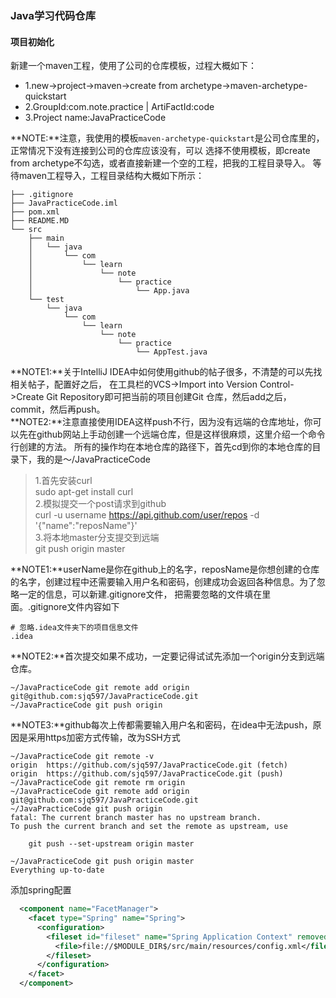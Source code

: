 ### Java学习代码仓库

#### 项目初始化
新建一个maven工程，使用了公司的仓库模板，过程大概如下：
* 1.new->project->maven->create from archetype->maven-archetype-quickstart
* 2.GroupId:com.note.practice | ArtiFactId:code
* 3.Project name:JavaPracticeCode

**NOTE:**注意，我使用的模板`maven-archetype-quickstart`是公司仓库里的，正常情况下没有连接到公司的仓库应该没有，可以
选择不使用模板，即create from archetype不勾选，或者直接新建一个空的工程，把我的工程目录导入。
等待maven工程导入，工程目录结构大概如下所示：
```
├── .gitignore
├── JavaPracticeCode.iml
├── pom.xml
├── README.MD
└── src
    ├── main
    │   └── java
    │       └── com
    │           └── learn
    │               └── note
    │                   └── practice
    │                       └── App.java
    └── test
        └── java
            └── com
                └── learn
                    └── note
                        └── practice
                            └── AppTest.java

```
**NOTE1:**关于IntelliJ IDEA中如何使用github的帖子很多，不清楚的可以先找相关帖子，配置好之后，
在工具栏的VCS->Import into Version Control->Create Git Repository即可把当前的项目创建Git
仓库，然后add之后，commit，然后再push。  
**NOTE2:**注意直接使用IDEA这样push不行，因为没有远端的仓库地址，你可以先在github网站上手动创建一个远端仓库，但是这样很麻烦，这里介绍一个命令行创建的方法。
所有的操作均在本地仓库的路径下，首先cd到你的本地仓库的目录下，我的是～/JavaPracticeCode
> 1.首先安装curl  
>  sudo apt-get install curl  
> 2.模拟提交一个post请求到github  
> curl -u username https://api.github.com/user/repos -d '{"name":"reposName"}'  
> 3.将本地master分支提交到远端  
> git push origin master

**NOTE1:**userName是你在github上的名字，reposName是你想创建的仓库的名字，创建过程中还需要输入用户名和密码，创建成功会返回各种信息。为了忽略一定的信息，可以新建.gitignore文件，
把需要忽略的文件填在里面。.gitignore文件内容如下
```
# 忽略.idea文件夹下的项目信息文件
.idea
```
**NOTE2:**首次提交如果不成功，一定要记得试试先添加一个origin分支到远端仓库。
```
~/JavaPracticeCode git remote add origin git@github.com:sjq597/JavaPracticeCode.git
~/JavaPracticeCode git push origin
```
**NOTE3:**github每次上传都需要输入用户名和密码，在idea中无法push，原因是采用https加密方式传输，改为SSH方式
```shell
~/JavaPracticeCode git remote -v
origin	https://github.com/sjq597/JavaPracticeCode.git (fetch)
origin	https://github.com/sjq597/JavaPracticeCode.git (push)
~/JavaPracticeCode git remote rm origin
~/JavaPracticeCode git remote add origin git@github.com:sjq597/JavaPracticeCode.git
~/JavaPracticeCode git push origin
fatal: The current branch master has no upstream branch.
To push the current branch and set the remote as upstream, use

    git push --set-upstream origin master

~/JavaPracticeCode git push origin master
Everything up-to-date
```
添加spring配置
```xml
  <component name="FacetManager">
    <facet type="Spring" name="Spring">
      <configuration>
        <fileset id="fileset" name="Spring Application Context" removed="false">
          <file>file://$MODULE_DIR$/src/main/resources/config.xml</file>
        </fileset>
      </configuration>
    </facet>
  </component>
```
